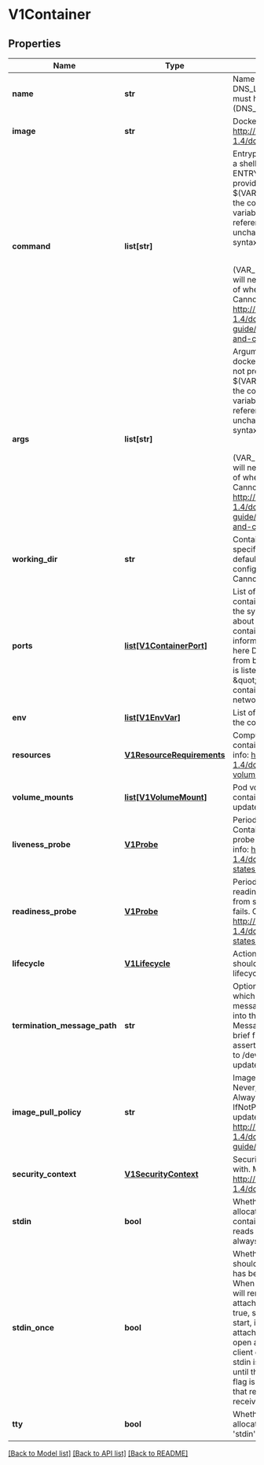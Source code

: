 # V1Container

## Properties
Name | Type | Description | Notes
------------ | ------------- | ------------- | -------------
**name** | **str** | Name of the container specified as a DNS_LABEL. Each container in a pod must have a unique name (DNS_LABEL). Cannot be updated. | 
**image** | **str** | Docker image name. More info: http://releases.k8s.io/release-1.4/docs/user-guide/images.md | [optional] 
**command** | **list[str]** | Entrypoint array. Not executed within a shell. The docker image&#39;s ENTRYPOINT is used if this is not provided. Variable references $(VAR_NAME) are expanded using the container&#39;s environment. If a variable cannot be resolved, the reference in the input string will be unchanged. The $(VAR_NAME) syntax can be escaped with a double $$, ie: $$(VAR_NAME). Escaped references will never be expanded, regardless of whether the variable exists or not. Cannot be updated. More info: http://releases.k8s.io/release-1.4/docs/user-guide/containers.md#containers-and-commands | [optional] 
**args** | **list[str]** | Arguments to the entrypoint. The docker image&#39;s CMD is used if this is not provided. Variable references $(VAR_NAME) are expanded using the container&#39;s environment. If a variable cannot be resolved, the reference in the input string will be unchanged. The $(VAR_NAME) syntax can be escaped with a double $$, ie: $$(VAR_NAME). Escaped references will never be expanded, regardless of whether the variable exists or not. Cannot be updated. More info: http://releases.k8s.io/release-1.4/docs/user-guide/containers.md#containers-and-commands | [optional] 
**working_dir** | **str** | Container&#39;s working directory. If not specified, the container runtime&#39;s default will be used, which might be configured in the container image. Cannot be updated. | [optional] 
**ports** | [**list[V1ContainerPort]**](V1ContainerPort.md) | List of ports to expose from the container. Exposing a port here gives the system additional information about the network connections a container uses, but is primarily informational. Not specifying a port here DOES NOT prevent that port from being exposed. Any port which is listening on the default \&quot;0.0.0.0\&quot; address inside a container will be accessible from the network. Cannot be updated. | [optional] 
**env** | [**list[V1EnvVar]**](V1EnvVar.md) | List of environment variables to set in the container. Cannot be updated. | [optional] 
**resources** | [**V1ResourceRequirements**](V1ResourceRequirements.md) | Compute Resources required by this container. Cannot be updated. More info: http://releases.k8s.io/release-1.4/docs/user-guide/persistent-volumes.md#resources | [optional] 
**volume_mounts** | [**list[V1VolumeMount]**](V1VolumeMount.md) | Pod volumes to mount into the container&#39;s filesystem. Cannot be updated. | [optional] 
**liveness_probe** | [**V1Probe**](V1Probe.md) | Periodic probe of container liveness. Container will be restarted if the probe fails. Cannot be updated. More info: http://releases.k8s.io/release-1.4/docs/user-guide/pod-states.md#container-probes | [optional] 
**readiness_probe** | [**V1Probe**](V1Probe.md) | Periodic probe of container service readiness. Container will be removed from service endpoints if the probe fails. Cannot be updated. More info: http://releases.k8s.io/release-1.4/docs/user-guide/pod-states.md#container-probes | [optional] 
**lifecycle** | [**V1Lifecycle**](V1Lifecycle.md) | Actions that the management system should take in response to container lifecycle events. Cannot be updated. | [optional] 
**termination_message_path** | **str** | Optional: Path at which the file to which the container&#39;s termination message will be written is mounted into the container&#39;s filesystem. Message written is intended to be brief final status, such as an assertion failure message. Defaults to /dev/termination-log. Cannot be updated. | [optional] 
**image_pull_policy** | **str** | Image pull policy. One of Always, Never, IfNotPresent. Defaults to Always if :latest tag is specified, or IfNotPresent otherwise. Cannot be updated. More info: http://releases.k8s.io/release-1.4/docs/user-guide/images.md#updating-images | [optional] 
**security_context** | [**V1SecurityContext**](V1SecurityContext.md) | Security options the pod should run with. More info: http://releases.k8s.io/release-1.4/docs/design/security_context.md | [optional] 
**stdin** | **bool** | Whether this container should allocate a buffer for stdin in the container runtime. If this is not set, reads from stdin in the container will always result in EOF. Default is false. | [optional] 
**stdin_once** | **bool** | Whether the container runtime should close the stdin channel after it has been opened by a single attach. When stdin is true the stdin stream will remain open across multiple attach sessions. If stdinOnce is set to true, stdin is opened on container start, is empty until the first client attaches to stdin, and then remains open and accepts data until the client disconnects, at which time stdin is closed and remains closed until the container is restarted. If this flag is false, a container processes that reads from stdin will never receive an EOF. Default is false | [optional] 
**tty** | **bool** | Whether this container should allocate a TTY for itself, also requires &#39;stdin&#39; to be true. Default is false. | [optional] 

[[Back to Model list]](../README.md#documentation-for-models) [[Back to API list]](../README.md#documentation-for-api-endpoints) [[Back to README]](../README.md)


